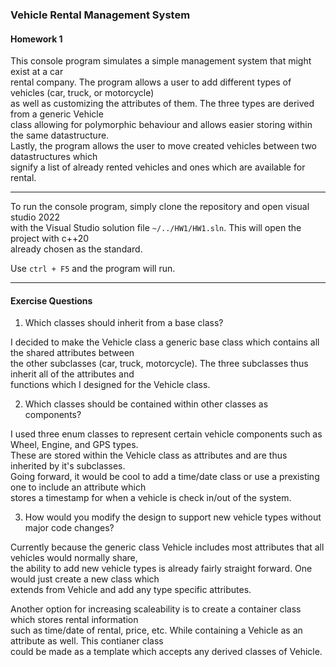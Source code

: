 
### Vehicle Rental Management System

#### Homework 1

This console program simulates a simple management system that might exist at a car  
rental company. The program allows a user to add different types of vehicles (car, truck, or motorcycle)  
as well as customizing the attributes of them. The three types are derived from a generic Vehicle  
class allowing for polymorphic behaviour and allows easier storing within the same datastructure.  
Lastly, the program allows the user to move created vehicles between two datastructures which  
signify a list of already rented vehicles and ones which are available for rental.

---

To run the console program, simply clone the repository and open visual studio 2022  
with the Visual Studio solution file `~/../HW1/HW1.sln`. This will open the project with c++20  
already chosen as the standard.

Use `ctrl + F5` and the program will run.

---

#### Exercise Questions

1) Which classes should inherit from a base class?

I decided to make the Vehicle class a generic base class which contains all the shared attributes between  
the other subclasses (car, truck, motorcycle). The three subclasses thus inherit all of the attributes and  
functions which I designed for the Vehicle class.

2) Which classes should be contained within other classes as components?

I used three enum classes to represent certain vehicle components such as Wheel, Engine, and GPS types.  
These are stored within the Vehicle class as attributes and are thus inherited by it's subclasses.  
Going forward, it would be cool to add a time/date class or use a prexisting one to include an attribute which  
stores a timestamp for when a vehicle is check in/out of the system.

3) How would you modify the design to support new vehicle types without major code changes?

Currently because the generic class Vehicle includes most attributes that all vehicles would normally share,  
the ability to add new vehicle types is already fairly straight forward. One would just create a new class which  
extends from Vehicle and add any type specific attributes.

Another option for increasing scaleability is to create a container class which stores rental information  
such as time/date of rental, price, etc. While containing a Vehicle as an attribute as well. This contianer class  
could be made as a template which accepts any derived classes of Vehicle.